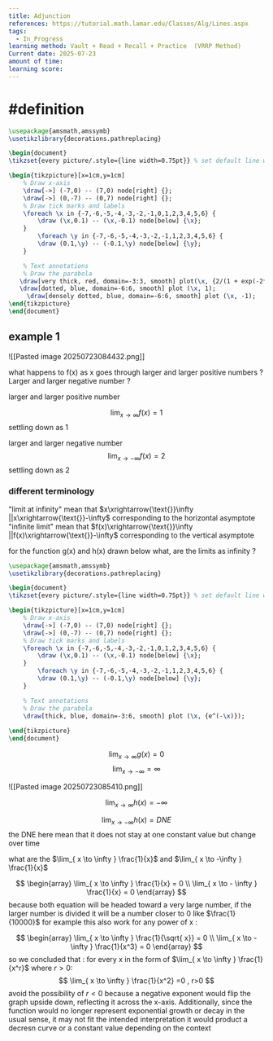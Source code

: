```yaml
---
title: Adjunction
references: https://tutorial.math.lamar.edu/Classes/Alg/Lines.aspx
tags:
  - In_Progress
learning method: Vault + Read + Recall + Practice  (VRRP Method)
Current date: 2025-07-23
amount of time: 
learning score:
---
```

# #definition 

```tikz
\usepackage{amsmath,amssymb}
\usetikzlibrary{decorations.pathreplacing}

\begin{document}
\tikzset{every picture/.style={line width=0.75pt}} % set default line width

\begin{tikzpicture}[x=1cm,y=1cm]
    % Draw x-axis
    \draw[->] (-7,0) -- (7,0) node[right] {};
    \draw[->] (0,-7) -- (0,7) node[right] {};
    % Draw tick marks and labels
    \foreach \x in {-7,-6,-5,-4,-3,-2,-1,0,1,2,3,4,5,6} {
        \draw (\x,0.1) -- (\x,-0.1) node[below] {\x};
    }
        \foreach \y in {-7,-6,-5,-4,-3,-2,-1,1,2,3,4,5,6} {
        \draw (0.1,\y) -- (-0.1,\y) node[below] {\y};
    }

    % Text annotations  
    % Draw the parabola
   \draw[very thick, red, domain=-3:3, smooth] plot(\x, {2/(1 + exp(-2*\x)) - 1});
   \draw[dotted, blue, domain=-6:6, smooth] plot (\x, 1);
     \draw[densely dotted, blue, domain=-6:6, smooth] plot (\x, -1);
\end{tikzpicture}
\end{document}


``` 



## example 1 
![[Pasted image 20250723084432.png]]   

what happens to f(x) as x goes through larger and larger positive numbers ? 
Larger and larger negative number ? 


larger and larger positive number

$$
\lim_{ x \to \infty } f(x) =   1 
$$
settling down as 1

larger and larger negative number 
$$
\lim_{ x \to -\infty } f(x)   = 2
$$
settling down as 2

### different terminology 
"limit at infinity" mean that $x\xrightarrow{\text{}}\infty ||x\xrightarrow{\text{}}-\infty$ corresponding to the horizontal asymptote
"infinite limit" mean that $f(x)\xrightarrow{\text{}}\infty ||f(x)\xrightarrow{\text{}}-\infty$ corresponding to the vertical asymptote 


for the function g(x) and h(x) drawn below what, are the limits as infinity ? 

```tikz
\usepackage{amsmath,amssymb}
\usetikzlibrary{decorations.pathreplacing}

\begin{document}
\tikzset{every picture/.style={line width=0.75pt}} % set default line width

\begin{tikzpicture}[x=1cm,y=1cm]
    % Draw x-axis
    \draw[->] (-7,0) -- (7,0) node[right] {};
    \draw[->] (0,-7) -- (0,7) node[right] {};
    % Draw tick marks and labels
    \foreach \x in {-7,-6,-5,-4,-3,-2,-1,0,1,2,3,4,5,6} {
        \draw (\x,0.1) -- (\x,-0.1) node[below] {\x};
    }
        \foreach \y in {-7,-6,-5,-4,-3,-2,-1,1,2,3,4,5,6} {
        \draw (0.1,\y) -- (-0.1,\y) node[below] {\y};
    }

    % Text annotations  
    % Draw the parabola
    \draw[thick, blue, domain=-3:6, smooth] plot (\x, {e^(-\x)});
 
\end{tikzpicture}
\end{document}


``` 

$$
\lim_{ x  \to \infty }   g(x ) = 0  
$$
$$
\lim_{ x \to  -\infty}    = \infty
$$



![[Pasted image 20250723085410.png]] 


$$
\lim_{ x \to \infty }   h(x)  = - \infty 
$$

$$
\lim_{ x \to -\infty }  h(x)   = DNE
$$
the DNE here mean that it does not stay at one constant value but change over time 


what are the $\lim_{ x \to \infty }  \frac{1}{x}$ and $\lim_{ x \to -\infty } \frac{1}{x}$

$$
\begin{array}
\lim_{ x \to \infty }  \frac{1}{x}  =    0  \\
\lim_{ x \to - \infty }  \frac{1}{x}  =    0 
\end{array}
$$
because both  equation will be headed toward a very large number, if the larger number is divided it will be a number closer to 0 like $\frac{1}{10000}$ for example 
this also work for any power of x : 

$$
\begin{array}
\lim_{ x \to \infty }  \frac{1}{\sqrt{  x}}  =    0  \\
\lim_{ x \to - \infty }  \frac{1}{x^3}  =    0 
\end{array}
$$
so we concluded that : 
for every x in the form of $\lim_{ x \to \infty } \frac{1}{x^r}$ where $r>0$: 
$$
\lim_{ x \to \infty }  \frac{1}{x^2} =0 , r>0
$$
avoid the possibility of $r<0$ because a negative exponent would flip the graph upside down, reflecting it across the x-axis. Additionally, since the function would no longer represent exponential growth or decay in the usual sense, it may not fit the intended interpretation it would product a decresn curve or a constant value depending on the context 


